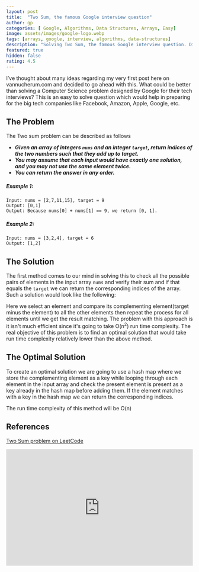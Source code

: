```yaml
---
layout: post
title:  "Two Sum, the famous Google interview question"
author: gp
categories: [ Google, Algorithms, Data Structures, Arrays, Easy]
image: assets/images/google-logo.webp
tags: [arrays, google, interview, algorithms, data-structures]
description: "Solving Two Sum, the famous Google interview question. Different approaches to solve the problem and their curresponding time and space complexities explained."
featured: true
hidden: false
rating: 4.5
---
```


I’ve thought about many ideas regarding my very first post here on vannucherum.com and decided to go ahead with this. What could be better than solving a Computer Science problem designed by Google for their tech interviews? This is an easy to solve question which would help in preparing for the big tech companies like Facebook, Amazon, Apple, Google, etc.

## The Problem

The Two sum problem can be described as follows

+ ***Given an array of integers `nums` and an integer `target`, return indices of the two numbers such that they add up to target.***
+ ***You may assume that each input would have exactly one solution, and you may not use the same element twice.***
+ ***You can return the answer in any order.***

##### Example 1:
```
Input: nums = [2,7,11,15], target = 9
Output: [0,1]
Output: Because nums[0] + nums[1] == 9, we return [0, 1].
```

##### Example 2:
```
Input: nums = [3,2,4], target = 6
Output: [1,2]
```


## The Solution

The first method comes to our mind in solving this to check all the possible pairs of elements in the input array `nums` and verify their sum and if that equals the `target` we can return the corresponding indices of the array. Such a solution would look like the following:

<script src="http://gist-it.appspot.com/https://github.com/vishnu-gp/algorithm-ds/blob/master/Excercises/01_TwoSum/BruteForce.js?slice=7:18"></script>


Here we select an element and compare its complementing element(target minus the element) to all the other elements then repeat the process for all elements until we get the result matching. The problem with this approach is it isn't much efficient since it's going to take O(n<sup>2</sup>) run time complexity.
The real objective of this problem is to find an optimal solution that would take run time complexity relatively lower than the above method.

## The Optimal Solution
To create an optimal solution we are going to use a hash map where we store the complementing element as a key while looping through each element in the input array and check the present element is present as a key already in the hash map before adding them. If the element matches with a key in the hash map we can return the corresponding indices.

<script src="http://gist-it.appspot.com/https://github.com/vishnu-gp/algorithm-ds/blob/master/Excercises/01_TwoSum/OptimalSolution.js?slice=7:18"></script>

The run time complexity of this method will be O(n)

## References
<a href="https://leetcode.com/problems/two-sum/">Two Sum problem on LeetCode</a>

<iframe style="width:100%;" height="315" src="https://www.youtube.com/embed/XKu_SEDAykw?rel=0&amp;showinfo=0" frameborder="0" allowfullscreen></iframe>
